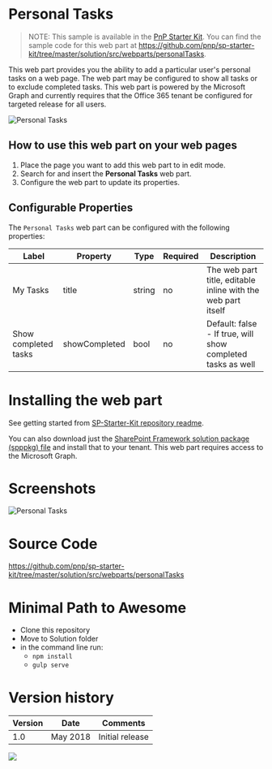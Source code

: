# Personal Tasks

> NOTE: This sample is available in the [PnP Starter Kit](https://github.com/pnp/sp-starter-kit). You can find the sample code for this web part at https://github.com/pnp/sp-starter-kit/tree/master/solution/src/webparts/personalTasks.

This web part provides you the ability to add a particular user's personal tasks on a web page. The web part may be configured to show all tasks or to exclude completed tasks. This web part is powered by the Microsoft Graph and currently requires that the Office 365 tenant be configured for targeted release for all users.

![Personal Tasks](https://github.com/pnp/sp-starter-kit/raw/master/assets/images/components/part-personal-tasks.gif)

## How to use this web part on your web pages

1. Place the page you want to add this web part to in edit mode.
2. Search for and insert the **Personal Tasks** web part.
3. Configure the web part to update its properties.

## Configurable Properties

The `Personal Tasks` web part can be configured with the following properties:

| Label | Property | Type | Required | Description |
| ---- | ---- | ---- | ---- | ---- |
| My Tasks | title | string | no | The web part title, editable inline with the web part itself |
| Show completed tasks | showCompleted | bool | no | Default: false - If true, will show completed tasks as well |

# Installing the web part

See getting started from [SP-Starter-Kit repository readme](https://github.com/pnp/sp-starter-kit). 

You can also download just the [SharePoint Framework solution package (spppkg) file](https://github.com/pnp/sp-starter-kit/blob/master/package/sharepoint-starter-kit.sppkg) and install that to your tenant. This web part requires access to the Microsoft Graph.

# Screenshots

![Personal Tasks](https://github.com/pnp/sp-starter-kit/raw/master/assets/images/components/part-personal-tasks.png)

# Source Code

https://github.com/pnp/sp-starter-kit/tree/master/solution/src/webparts/personalTasks

# Minimal Path to Awesome

- Clone this repository
- Move to Solution folder
- in the command line run:
  - `npm install`
  - `gulp serve`

# Version history

Version|Date|Comments
-------|----|--------
1.0|May 2018|Initial release

<img src="https://pnptelemetry.azurewebsites.net/sp-dev-fx-webparts/samples/react-personal-tasks" />
